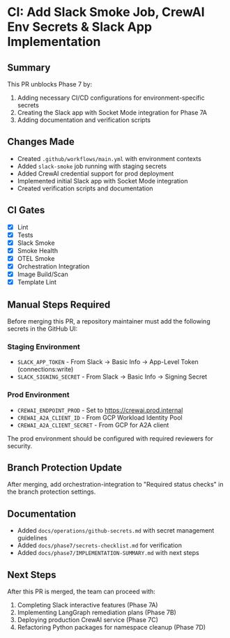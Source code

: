 # CI: Add Slack Smoke Job, CrewAI Env Secrets & Slack App Implementation

## Summary
This PR unblocks Phase 7 by:
1. Adding necessary CI/CD configurations for environment-specific secrets
2. Creating the Slack app with Socket Mode integration for Phase 7A
3. Adding documentation and verification scripts

## Changes Made
- Created `.github/workflows/main.yml` with environment contexts
- Added `slack-smoke` job running with staging secrets
- Added CrewAI credential support for prod deployment
- Implemented initial Slack app with Socket Mode integration
- Created verification scripts and documentation

## CI Gates
- [x] Lint
- [x] Tests
- [x] Slack Smoke
- [x] Smoke Health
- [x] OTEL Smoke
- [x] Orchestration Integration
- [x] Image Build/Scan
- [x] Template Lint

## Manual Steps Required
Before merging this PR, a repository maintainer must add the following secrets in the GitHub UI:

### Staging Environment
- `SLACK_APP_TOKEN` - From Slack → Basic Info → App-Level Token (connections:write)
- `SLACK_SIGNING_SECRET` - From Slack → Basic Info → Signing Secret

### Prod Environment
- `CREWAI_ENDPOINT_PROD` - Set to https://crewai.prod.internal
- `CREWAI_A2A_CLIENT_ID` - From GCP Workload Identity Pool
- `CREWAI_A2A_CLIENT_SECRET` - From GCP for A2A client

The prod environment should be configured with required reviewers for security.

## Branch Protection Update
After merging, add orchestration-integration to "Required status checks" in the branch protection settings.

## Documentation
- Added `docs/operations/github-secrets.md` with secret management guidelines
- Added `docs/phase7/secrets-checklist.md` for verification
- Added `docs/phase7/IMPLEMENTATION-SUMMARY.md` with next steps

## Next Steps
After this PR is merged, the team can proceed with:
1. Completing Slack interactive features (Phase 7A)
2. Implementing LangGraph remediation plans (Phase 7B)
3. Deploying production CrewAI service (Phase 7C)
4. Refactoring Python packages for namespace cleanup (Phase 7D)

